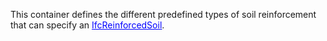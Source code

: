 This container defines the different predefined types of soil reinforcement that can specify an [<font color="#0000ff"><u>IfcReinforcedSoil</u></font>]($element://{92C17199-1655-4d3b-B443-7F88B06FCBCE}).